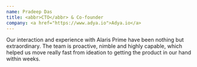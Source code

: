 ```yaml
---
name: Pradeep Das
title: <abbr>CTO</abbr> & Co-founder
company: <a href="https://www.adya.io">Adya.io</a>
---
```


Our interaction and experience with Alaris Prime have been nothing but extraordinary. The team is proactive, nimble and highly capable, which helped us move really fast from ideation to getting the product in our hand within weeks.
